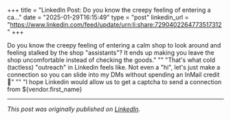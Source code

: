 +++
title = "LinkedIn Post: Do you know the creepy feeling of entering a ca..."
date = "2025-01-29T16:15:49"
type = "post"
linkedin_url = "https://www.linkedin.com/feed/update/urn:li:share:7290402264773517312"
+++

Do you know the creepy feeling of entering a calm shop to look around and feeling stalked by the shop "assistants"? It ends up making you leave the shop uncomfortable instead of checking the goods."
""
"That's what cold (tactless) "outreach" in Linkedin feels like. Not even a "hi", let's just make a connection so you can slide into my DMs without spending an InMail credit 🙈"
""
"I hope Linkedin would allow us to get a captcha to send a connection from ${vendor.first_name}

---

*This post was originally published on [LinkedIn](https://www.linkedin.com/in/adrianmoreno/recent-activity/all/).*